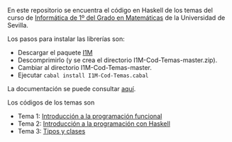 En este repositorio se encuentra el código en Haskell de los temas del  curso de 
[Informática de 1º del Grado en Matemáticas](http://bit.ly/1WYZ1O9) 
de la Universidad de Sevilla.

Los pasos para instalar las librerías son:

+ Descargar el paquete [I1M](https://github.com/jaalonso/I1M-Cod-Temas/archive/master.zip)
+ Descomprimirlo (y se crea el directorio I1M-Cod-Temas-master.zip).
+ Cambiar al directorio I1M-Cod-Temas-master.
+ Ejecutar `cabal install I1M-Cod-Temas.cabal`

La documentación se puede consultar [aquí](http://jaalonso.github.io/I1M-Cod-Temas/).

Los códigos de los temas son

+ Tema 1: [Introducción a la programación funcional
          ](src/I1M/T1.hs)
+ Tema 2: [Introducción a la programación con Haskell](src/I1M/T2.hs)
+ Tema 3: [Tipos y clases](src/I1M/T3.hs)

